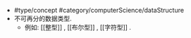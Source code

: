 - #type/concept #category/computerScience/dataStructure 
- 不可再分的数据类型.
	- 例如: [[整型]] , [[布尔型]] , [[字符型]] . 